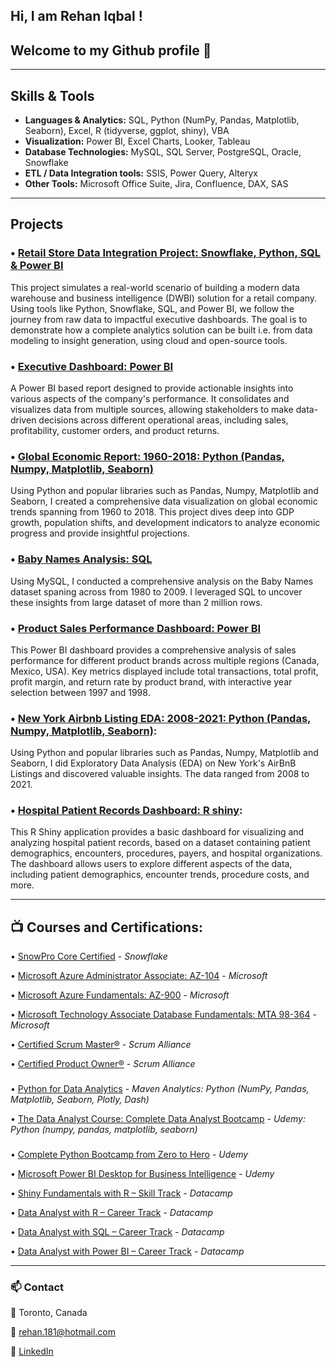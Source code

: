 ## Hi, I am Rehan Iqbal ! 

## Welcome to my Github profile 👋

---

## Skills & Tools
- **Languages & Analytics:** SQL, Python (NumPy, Pandas, Matplotlib, Seaborn), Excel, R (tidyverse, ggplot, shiny), VBA
- **Visualization:**  Power BI, Excel Charts, Looker, Tableau
- **Database Technologies:**   MySQL, SQL Server, PostgreSQL, Oracle, Snowflake
- **ETL / Data Integration tools:** SSIS, Power Query, Alteryx
- **Other Tools:** Microsoft Office Suite, Jira, Confluence, DAX, SAS

---
## Projects

### • [Retail Store Data Integration Project: Snowflake, Python, SQL & Power BI](https://github.com/Rehaniqbal19/RetailStore_Dashboard/)
This project simulates a real-world scenario of building a modern data warehouse and business intelligence (DWBI) solution for a retail company. Using tools like Python, Snowflake, SQL, and Power BI, we follow the journey from raw data to impactful executive dashboards. The goal is to demonstrate how a complete analytics solution can be built i.e. from data modeling to insight generation, using cloud and open-source tools.

### • [Executive Dashboard: Power BI](https://github.com/Rehaniqbal19/Executive-Detailed-Report/tree/main) 
A Power BI based report designed to provide actionable insights into various aspects of the company's performance. It consolidates and visualizes data from multiple sources, allowing stakeholders to make data-driven decisions across different operational areas, including sales, profitability, customer orders, and product returns.

### • [Global Economic Report: 1960-2018: Python (Pandas, Numpy, Matplotlib, Seaborn)](https://github.com/Rehaniqbal19/EconomicReport/)
Using Python and popular libraries such as Pandas, Numpy, Matplotlib and Seaborn, I created a comprehensive data visualization on global economic trends spanning from 1960 to 2018. This project dives deep into GDP growth, population shifts, and development indicators to analyze economic progress and provide insightful projections.

### • [Baby Names Analysis: SQL](https://github.com/Rehaniqbal19/BabyName_SQL)
Using MySQL, I conducted a comprehensive analysis on the Baby Names dataset spaning across from 1980 to 2009. I leveraged SQL to uncover these insights from large dataset of more than 2 million rows.

### • [Product Sales Performance Dashboard: Power BI](https://github.com/Rehaniqbal19/Product-Market-Analysis/blob/main/README.md) 
This Power BI dashboard provides a comprehensive analysis of sales performance for different product brands across multiple regions (Canada, Mexico, USA). Key metrics displayed include total transactions, total profit, profit margin, and return rate by product brand, with interactive year selection between 1997 and 1998.


### • [New York Airbnb Listing EDA: 2008-2021: Python (Pandas, Numpy, Matplotlib, Seaborn)](https://github.com/Rehaniqbal19/NewYork-Airbnb-Listing): 
Using Python and popular libraries such as Pandas, Numpy, Matplotlib and Seaborn, I did Exploratory Data Analysis (EDA) on New York's AirBnB Listings and discovered valuable insights. The data ranged from 2008 to 2021.




### • [Hospital Patient Records Dashboard: R shiny](https://github.com/Rehaniqbal19/Hospital-Patient-Dashboard/blob/main/README.md): 
This R Shiny application provides a basic dashboard for visualizing and analyzing hospital patient records, based on a dataset containing patient demographics, encounters, procedures, payers, and hospital organizations. The dashboard allows users to explore different aspects of the data, including patient demographics, encounter trends, procedure costs, and more.


---

## 📺 Courses and Certifications:

• [SnowPro Core Certified](https://achieve.snowflake.com/2dea88d4-b059-45e0-a56b-1258cf37a86b#acc.nhRxJ0qv) - *Snowflake*

• [Microsoft Azure Administrator Associate: AZ-104](https://learn.microsoft.com/en-us/users/rehaniqbal-8477/credentials/certification/azure-administrator) - *Microsoft*

• [Microsoft Azure Fundamentals: AZ-900](https://learn.microsoft.com/en-us/users/rehaniqbal-8477/credentials/fc859fb86644273f?ref=https%3A%2F%2Fwww.linkedin.com%2F) - *Microsoft*

• [Microsoft Technology Associate Database Fundamentals: MTA 98-364](https://www.credly.com/badges/ff540ba4-d580-47e5-b770-5242ccd79bdd/linked_in_profile) - *Microsoft*

• [Certified Scrum Master®](https://bcert.me/bc/html/show-badge.html?b=qlojbvml) - *Scrum Alliance*

• [Certified Product Owner®](https://bcert.me/bc/html/show-badge.html?b=cruevcah) - *Scrum Alliance*

###
• [Python for Data Analytics](https://certificates.mavenanalytics.io/3a59f47b-c23b-48a9-b054-0658b88711a2#acc.zCIuA4Sh) - *Maven Analytics: Python (NumPy, Pandas, Matplotlib, Seaborn, Plotly, Dash)*

• [The Data Analyst Course: Complete Data Analyst Bootcamp](https://www.udemy.com/certificate/UC-74d1ef8d-0fa2-40ae-8c63-e4ace571e9e1/) - *Udemy: Python (numpy, pandas, matplotlib, seaborn)*

###
• [Complete Python Bootcamp from Zero to Hero](https://www.udemy.com/certificate/UC-84afd0be-d9b2-466a-b121-7d52b75be547/) - *Udemy*

• [Microsoft Power BI Desktop for Business Intelligence](https://www.udemy.com/certificate/UC-72240b8d-be3e-453e-a5df-7c46e2761377/) - *Udemy*

• [Shiny Fundamentals with R – Skill Track](https://www.datacamp.com/completed/statement-of-accomplishment/track/bf0f327492bb1dcc2f27f34689aa274841044794) - *Datacamp*

• [Data Analyst with R – Career Track](https://www.datacamp.com/completed/statement-of-accomplishment/track/90f80672befdfe9e741fc65c3342a4e9a9cc2967) - *Datacamp*

• [Data Analyst with SQL – Career Track](https://www.datacamp.com/completed/statement-of-accomplishment/track/8be7768f8612799814bd76c2109fda4bfc1a0f5e) - *Datacamp*

• [Data Analyst with Power BI – Career Track](https://www.datacamp.com/completed/statement-of-accomplishment/track/c4046a13a1c3c3c73b5daf5d7c2fbc3c92c9cc6e) - *Datacamp*

---

### 📫 Contact

📍 Toronto, Canada

📧 rehan.181@hotmail.com

🔗 [LinkedIn](https://linkedin.com/in/-rehaniqbal)

<!--
**Rehaniqbal19/Rehaniqbal19** is a ✨ _special_ ✨ repository because its `README.md` (this file) appears on your GitHub profile.

Here are some ideas to get you started:

- 🔭 I’m currently working on ...
- 🌱 I’m currently learning ...
- 👯 I’m looking to collaborate on ...
- 🤔 I’m looking for help with ...
- 💬 Ask me about ...
- 📫 How to reach me: ...
- 😄 Pronouns: ...
- ⚡ Fun fact: ...
-->
